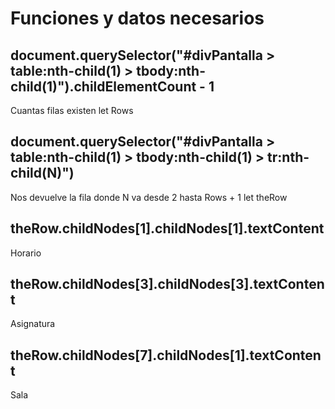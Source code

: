 # Funciones y datos necesarios

## document.querySelector("#divPantalla > table:nth-child(1) > tbody:nth-child(1)").childElementCount - 1
Cuantas filas existen
let Rows
## document.querySelector("#divPantalla > table:nth-child(1) > tbody:nth-child(1) > tr:nth-child(N)")
Nos devuelve la fila donde N va desde 2 hasta Rows + 1
let theRow
## theRow.childNodes[1].childNodes[1].textContent
Horario
## theRow.childNodes[3].childNodes[3].textContent
Asignatura
## theRow.childNodes[7].childNodes[1].textContent
Sala
